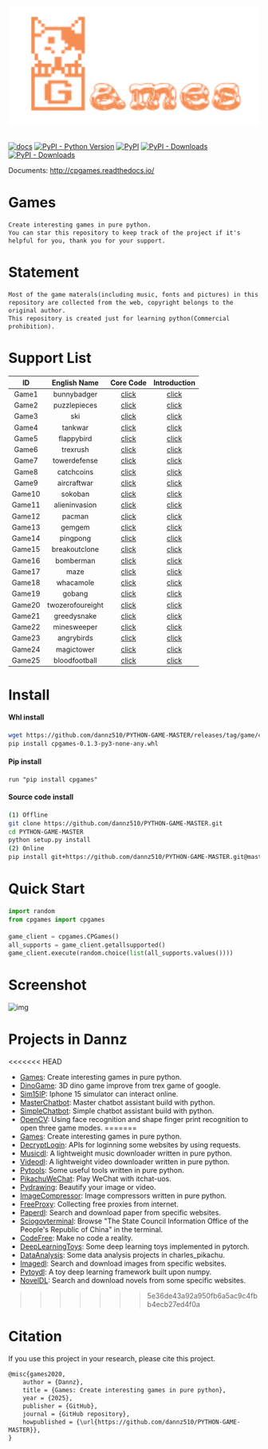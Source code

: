 <div align="center">
  <img src="./docs/logo.png" width="600"/>
</div>
<br />

[![docs](https://img.shields.io/badge/docs-latest-blue)](https://cpgames.readthedocs.io/zh/latest/)
[![PyPI - Python Version](https://img.shields.io/pypi/pyversions/cpgames)](https://pypi.org/project/cpgames/)
[![PyPI](https://img.shields.io/pypi/v/cpgames)](https://pypi.org/project/cpgames)
[![PyPI - Downloads](https://pepy.tech/badge/cpgames)](https://pypi.org/project/cpgames/)
[![PyPI - Downloads](https://img.shields.io/pypi/dm/cpgames?style=flat-square)](https://pypi.org/project/cpgames/)


Documents: http://cpgames.readthedocs.io/


# Games
```
Create interesting games in pure python.
You can star this repository to keep track of the project if it's helpful for you, thank you for your support.
```


# Statement
```
Most of the game materals(including music, fonts and pictures) in this repository are collected from the web, copyright belongs to the original author.
This repository is created just for learning python(Commercial prohibition).
```


# Support List
|   ID      |  English Name             |   Core Code                                              |   Introduction                                               |
|   :----:  |  :----:                   |   :----:                                                 |   :----:                                                     |
|   Game1   |  bunnybadger              |   [click](./cpgames/core/games/bunnybadger)              |   [click](https://mp.weixin.qq.com/s/_-AChGldQzdwXN-ljcCMFQ) |
|   Game2   |  puzzlepieces             |   [click](./cpgames/core/games/puzzlepieces)             |   [click](https://mp.weixin.qq.com/s/tcmrbNCptka2ZTfEs-W_Lg) |
|   Game3   |  ski                      |   [click](./cpgames/core/games/ski)                      |   [click](https://mp.weixin.qq.com/s/2MVTEa4ut9TOAgBOOWEUSg) |
|   Game4   |  tankwar                  |   [click](./cpgames/core/games/tankwar)                  |   [click](https://mp.weixin.qq.com/s/1xXULpT36P7LTO5HDbjptg) |
|   Game5   |  flappybird               |   [click](./cpgames/core/games/flappybird)               |   [click](https://mp.weixin.qq.com/s/44CZjwvjnH0kkkKIn5U9Uw) |
|   Game6   |  trexrush                 |   [click](./cpgames/core/games/trexrush)                 |   [click](https://mp.weixin.qq.com/s/PnvcSBe0Va3GVIodGIjYRg) |
|   Game7   |  towerdefense             |   [click](./cpgames/core/games/towerdefense)	           |   [click](https://mp.weixin.qq.com/s/mcnN3dF5tzWlRg91cnWTEw) |
|   Game8   |  catchcoins               |   [click](./cpgames/core/games/catchcoins)	             |   [click](https://mp.weixin.qq.com/s/ZmMm7MKo7VyWZUAHEe9_JQ) |
|   Game9   |  aircraftwar              |   [click](./cpgames/core/games/catchcoins)               |   [click](https://mp.weixin.qq.com/s/n-f_6sh8bB7-dtIFJLbnFg) |
|   Game10  |  sokoban                  |   [click](./cpgames/core/games/sokoban)                  |   [click](https://mp.weixin.qq.com/s/y6CZd4h3uo7602LrI7aFdQ) |
|   Game11  |  alieninvasion            |   [click](./cpgames/core/games/alieninvasion)            |   [click](https://mp.weixin.qq.com/s/9UylZkV3sVTQLjThIaVObg) |
|   Game12  |  pacman                   |   [click](./cpgames/core/games/pacman)                   |   [click](https://mp.weixin.qq.com/s/UBVLDW2T-Y6R-0IaRfu81Q) |
|   Game13  |  gemgem                   |   [click](./cpgames/core/games/gemgem)                   |   [click](https://mp.weixin.qq.com/s/H0dFwoEcJT-JPKfNvPt2Kw) |
|   Game14  |  pingpong                 |   [click](./cpgames/core/games/pingpong)                 |   [click](https://mp.weixin.qq.com/s/C6v0Zj8-fhysqRQ_lcEZIQ) |
|   Game15  |  breakoutclone            |   [click](./cpgames/core/games/breakoutclone)            |   [click](https://mp.weixin.qq.com/s/9tNVTA06dFthdugNs3TePA) |
|   Game16  |  bomberman                |   [click](./cpgames/core/games/bomberman)                |   [click](https://mp.weixin.qq.com/s/XzB_cJMFEtz6p_MvqiaCrA) |
|   Game17  |  maze                     |   [click](./cpgames/core/games/maze)                     |   [click](https://mp.weixin.qq.com/s/s9jburcC4WaOO_0ce54-Rg) |
|   Game18  |  whacamole                |   [click](./cpgames/core/games/whacamole)                |   [click](https://mp.weixin.qq.com/s/OFtW2Lx5i0Y9GXrF_PyqaA) |
|   Game19  |  gobang                   |   [click](./cpgames/core/games/gobang)                   |   [click](https://mp.weixin.qq.com/s/79aBuK_EytVAbDp5hY8cHA) |
|   Game20  |  twozerofoureight         |   [click](./cpgames/core/games/twozerofoureight)         |   [click](https://mp.weixin.qq.com/s/WJhg4J0MuuEcmDasRzuE9Q) |
|   Game21  |  greedysnake              |   [click](./cpgames/core/games/greedysnake)              |   [click](https://mp.weixin.qq.com/s/YdRLYz4BnfgRZMYqKvDnRA) |
|   Game22  |  minesweeper              |   [click](./cpgames/core/games/minesweeper)              |   [click](https://mp.weixin.qq.com/s/O2nKNsWUigrKomW3l29Zlw) |
|   Game23  |  angrybirds               |   [click](./cpgames/core/games/angrybirds)               |   [click](https://mp.weixin.qq.com/s/-Z_4PEF7f3ZS1CKd9D6Brg) |
|   Game24  |  magictower               |   [click](./cpgames/core/games/magictower)               |   [click]()                                                  |
|   Game25  |  bloodfootball            |   [click](./cpgames/core/games/bloodfootball)            |   [click](https://mp.weixin.qq.com/s/DKLs0y-yXkkQbcXcdlQu3w) |


# Install

#### Whl install
```sh
wget https://github.com/dannz510/PYTHON-GAME-MASTER/releases/tag/game/cpgames-0.1.3-py3-none-any.whl
pip install cpgames-0.1.3-py3-none-any.whl
```

#### Pip install
```
run "pip install cpgames"
```

#### Source code install
```sh
(1) Offline
git clone https://github.com/dannz510/PYTHON-GAME-MASTER.git
cd PYTHON-GAME-MASTER
python setup.py install
(2) Online
pip install git+https://github.com/dannz510/PYTHON-GAME-MASTER.git@master
```


# Quick Start
```python
import random
from cpgames import cpgames

game_client = cpgames.CPGames()
all_supports = game_client.getallsupported()
game_client.execute(random.choice(list(all_supports.values())))
```


# Screenshot
![img](./docs/screenshot.gif)


# Projects in Dannz
<<<<<<< HEAD
- [Games](https://github.com/dannz510/PYTHON-GAME-MASTER): Create interesting games in pure python.
- [DinoGame](https://github.com/dannz510/DinoGame): 3D dino game ỉmprove from trex game of google.
- [Sim15IP](https://github.com/dannz510/Iphone-15-simulator): Iphone 15 simulator can interact online.
- [MasterChatbot](https://github.com/dannz510/assistant.git.io): Master chatbot assistant build with python.
- [SimpleChatbot](https://github.com/dannz510/A.Z.O.Z): Simple chatbot assistant build with python.
- [OpenCV](https://github.com/Dannzz-Justsmile/OpenCV): Using face recognition and shape finger print recognition to open three game modes.
=======
- [Games](https://github.com/CharlesPikachu/Games): Create interesting games in pure python.
- [DecryptLogin](https://github.com/CharlesPikachu/DecryptLogin): APIs for loginning some websites by using requests.
- [Musicdl](https://github.com/CharlesPikachu/musicdl): A lightweight music downloader written in pure python.
- [Videodl](https://github.com/CharlesPikachu/videodl): A lightweight video downloader written in pure python.
- [Pytools](https://github.com/CharlesPikachu/pytools): Some useful tools written in pure python.
- [PikachuWeChat](https://github.com/CharlesPikachu/pikachuwechat): Play WeChat with itchat-uos.
- [Pydrawing](https://github.com/CharlesPikachu/pydrawing): Beautify your image or video.
- [ImageCompressor](https://github.com/CharlesPikachu/imagecompressor): Image compressors written in pure python.
- [FreeProxy](https://github.com/CharlesPikachu/freeproxy): Collecting free proxies from internet.
- [Paperdl](https://github.com/CharlesPikachu/paperdl): Search and download paper from specific websites.
- [Sciogovterminal](https://github.com/CharlesPikachu/sciogovterminal): Browse "The State Council Information Office of the People's Republic of China" in the terminal.
- [CodeFree](https://github.com/CharlesPikachu/codefree): Make no code a reality.
- [DeepLearningToys](https://github.com/CharlesPikachu/deeplearningtoys): Some deep learning toys implemented in pytorch.
- [DataAnalysis](https://github.com/CharlesPikachu/dataanalysis): Some data analysis projects in charles_pikachu.
- [Imagedl](https://github.com/CharlesPikachu/imagedl): Search and download images from specific websites.
- [Pytoydl](https://github.com/CharlesPikachu/pytoydl): A toy deep learning framework built upon numpy.
- [NovelDL](https://github.com/CharlesPikachu/noveldl): Search and download novels from some specific websites.

>>>>>>> 5e36de43a92a950fb6a5ac9c4fbb4ecb27ed4f0a

# Citation
If you use this project in your research, please cite this project.
```
@misc{games2020,
    author = {Dannz},
    title = {Games: Create interesting games in pure python},
    year = {2025},
    publisher = {GitHub},
    journal = {GitHub repository},
    howpublished = {\url{https://github.com/dannz510/PYTHON-GAME-MASTER}},
}
```

